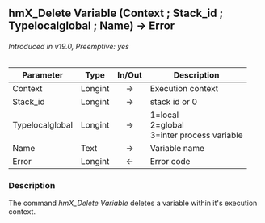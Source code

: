 ## hmX_Delete Variable (Context ; Stack_id ; Typelocalglobal ; Name) -> Error
###### Introduced in v19.0, Preemptive: yes

|Parameter|Type|In/Out|Description
|---|---|:---:|---
|Context|Longint|→|Execution context
|Stack_id|Longint|→|stack id or 0
|Typelocalglobal|Longint|→|1=local<br />2=global<br />3=inter process variable
|Name|Text|→|Variable name
|Error|Longint|←|Error code

### Description
The command *hmX_Delete Variable* deletes a variable within it's execution context. 

